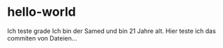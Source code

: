 # hello-world
Ich teste grade
Ich bin der Samed und bin 21 Jahre alt. Hier teste ich das commiten von Dateien... 
